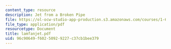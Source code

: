 ```yaml
---
content_type: resource
description: Jet from a Broken Pipe
file: https://ol-ocw-studio-app-production.s3.amazonaws.com/courses/1-63-advanced-fluid-dynamics-of-the-environment-fall-2002/96c90649f60250929227c37cb1bee379_lamfanjet.pdf
file_type: application/pdf
resourcetype: Document
title: lamfanjet.pdf
uid: 96c90649-f602-5092-9227-c37cb1bee379
---
```

